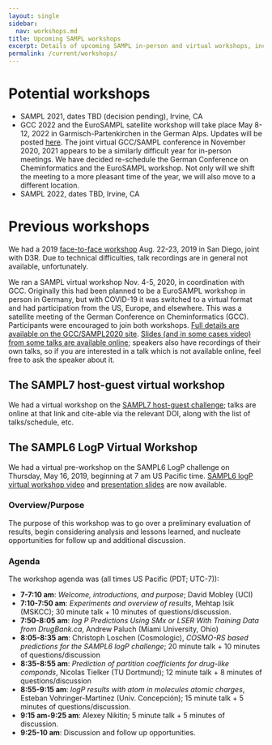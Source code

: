 ```yaml
---
layout: single
sidebar:
  nav: workshops.md
title: Upcoming SAMPL workshops
excerpt: Details of upcoming SAMPL in-person and virtual workshops, including agendas as applicable.
permalink: /current/workshops/
---
```



# Potential workshops

- SAMPL 2021, dates TBD (decision pending), Irvine, CA
- GCC 2022 and the EuroSAMPL satellite workshop will take place May 8-12, 2022 in Garmisch-Partenkirchen in the German Alps. Updates will be posted [here](www.gdch.de/netzwerk-strukturen/fachstrukturen/computer-in-der-chemie-cic.html). The joint virtual GCC/SAMPL conference in November 2020, 2021 appears to be a similarly difficult year for in-person meetings. We have decided re-schedule the German Conference on Cheminformatics and the EuroSAMPL workshop. Not only will we shift the meeting to a more pleasant time of the year, we will also move to a different location. 
- SAMPL 2022, dates TBD, Irvine, CA

# Previous workshops

We had a 2019 [face-to-face workshop](https://drugdesigndata.org/about/d3r-2019-workshop) Aug. 22-23, 2019 in San Diego, joint with D3R. Due to technical difficulties, talk recordings are in general not available, unfortunately.

We ran a SAMPL virtual workshop Nov. 4-5, 2020, in coordination with GCC. Originally this had been planned to be a EuroSAMPL workshop in person in Germany, but with COVID-19 it was switched to a virtual format and had participation from the US, Europe, and elsewhere. This was a satellite meeting of the German Conference on Cheminformatics (GCC). Participants were encouraged to join both workshops.  [Full details are available on the GCC/SAMPL2020 site](https://www.gdch.de/gcc2020). [Slides (and in some cases video) from some talks are available online](https://zenodo.org/communities/sampl/?page=1&size=20); speakers also have recordings of their own talks, so if you are interested in a talk which is not available online, feel free to ask the speaker about it.

## The SAMPL7 host-guest virtual workshop

We had a virtual workshop on the [SAMPL7 host-guest challenge](https://zenodo.org/record/3674155); talks are online at that link and cite-able via the relevant DOI, along with the list of talks/schedule, etc.

## The SAMPL6 LogP Virtual Workshop

We had a virtual pre-workshop on the SAMPL6 LogP challenge on Thursday, May 16, 2019, beginning at 7 am US Pacific time.  [SAMPL6 logP virtual workshop video](https://www.youtube.com/watch?v=FWUPXG8U3UE) and [presentation slides](https://github.com/choderalab/SAMPL6-logP-challenge-virtual-workshop) are now available.


### Overview/Purpose

The purpose of this workshop was to go over a preliminary evaluation of results, begin considering analysis and lessons learned, and nucleate opportunities for follow up and additional discussion.

### Agenda

The workshop agenda was (all times US Pacific (PDT; UTC-7)):
- **7-7:10 am**: *Welcome, introductions, and purpose*; David Mobley (UCI)
- **7:10-7:50 am**: *Experiments and overview of results*, Mehtap Isik (MSKCC); 30 minute talk + 10 minutes of questions/discussion.
- **7:50-8:05 am**: *log P Predictions Using SMx or LSER With Training Data from DrugBank.ca*, Andrew Paluch (Miami University, Ohio)
- **8:05-8:35 am**: Christoph Loschen (Cosmologic), *COSMO-RS based predictions for the SAMPL6 logP challenge*; 20 minute talk + 10 minutes of questions/discussion
- **8:35-8:55 am**: *Prediction of partition coefficients for drug-like componds*, Nicolas Tielker (TU Dortmund); 12 minute talk + 8 minutes of questions/discussion
- **8:55-9:15 am**: *logP results with atom in molecules atomic charges*, Esteban Vohringer-Martinez (Univ. Concepción); 15 minute talk + 5 minutes of questions/discussion.
- **9:15 am-9:25 am**: Alexey Nikitin; 5 minute talk + 5 minutes of discussion.
- **9:25-10 am**: Discussion and follow up opportunities.
